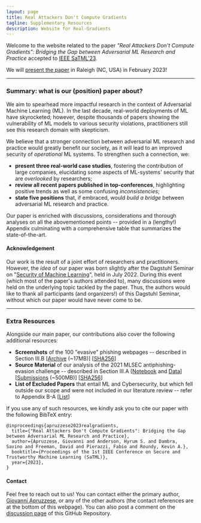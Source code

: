 ```yaml
---
layout: page
title: Real Attackers Don't Compute Gradients
tagline: Supplementary Resources
description: Website for Real-Gradients
---
```



Welcome to the website related to the paper _"Real Attackers Don't Compute Gradients": Bridging the Gap between Adversarial ML Research and Practice_ accepted to [IEEE SaTML'23](https://satml.org/).

We will [present the paper](https://satml.org/) in Raleigh (NC, USA) in February 2023!


---

### Summary: what is our (position) paper about?

We aim to spearhead more impactful research in the context of Adversarial Machine Learning (ML). In the last decade, real-world deployments of ML have skyrocketed; however, despite thousands of papers showing the vulnerability of ML models to various security violations, practitioners still see this research domain with skepticism. 

We believe that a stronger connection between adversarial ML research and practice would greatly benefit our society, as it will lead to an improved security of _operational_ ML systems. To strengthen such a connection, we:
* **present three real-world case studies**, fostering the contribution of large companies, elucidating some aspects of ML-systems' security that are _overlooked_ by researchers;
* **review all recent papers published in top-conferences**, highlighting positive trends as well as some confusing _inconsistencies_;
* **state five positions** that, if embraced, would _build a bridge_ between adversarial ML research and practice. 

Our paper is enriched with discussions, considerations and thorough analyses on all the abovementioned points -- provided in a (lengthy!) Appendix culminating with a comprehensive table that summarizes the state-of-the-art. 

#### Acknowledgement

Our work is the result of a joint effort of researchers and practitioners. However, the _idea_ of our paper was born slightly after the Dagstuhl Seminar on "[Security of Machine Learning](https://www.dagstuhl.de/en/program/calendar/semhp/?semnr=22281)", held in July 2022. During this event (which most of the paper's authors attended to), many discussions were held on the underlying topic tackled by the paper. Thus, the authors would like to thank all participants (and organizers!) of this Dagstuhl Seminar, without which our paper would have never come to be.

---

### Extra Resources

Alongside our main paper, our contributions also cover the following additional resources:

* **Screenshots** of the 100 "evasive" phishing webpages -- described in Section III.B [[Archive](https://real-gradients.github.io/resources/data/caseStudy2_screenshots.zip) (~17MB)] [[SHA256](https://real-gradients.github.io/resources/data/caseStudy2_screenshots-SHA256)]
* **Source Material** of our analysis of the 2021 MLSEC antiphishing-evasion challenge -- described in Section III.A [[Notebook](https://github.com/real-gradients/real-gradients.github.io/blob/main/resources/code/generate_plots.ipynb) and [Data](https://github.com/real-gradients/real-gradients.github.io/blob/main/resources/code/antiphish_top_submission_timing-anon.csv)] [[Submissions](https://1drv.ms/u/s!AiRbxLvsK4bMojLBxyzDoY3zY0CJ?e=nAQYF1)  (~500MB)] [[SHA256](https://real-gradients.github.io/resources/data/caseStudy3_submissions-SHA256)]
* **List of Excluded Papers** that entail ML and Cybersecurity, but which fell outside our scope and were not included in our literature review -- refer to Appendix B-A [[List](https://real-gradients.github.io/resources/leftout_papers)]

If you use any of such resources, we kindly ask you to cite our paper with the following BibTeX entry:
```
@inproceedings{apruzzese2023realgradients,
  title={"Real Attackers Don't Compute Gradients": Bridging the Gap between Adversarial ML Research and Practice},
  author={Apruzzese, Giovanni and Anderson, Hyrum S. and Dambra, Savino and Freeman, David and Pierazzi, Fabio and Roundy, Kevin A.},
  booktitle={Proceedings of the 1st IEEE Conference on Secure and Trustworthy Machine Learning (SaTML)},
  year={2023},
} 
```

#### Contact
Feel free to reach out to us! You can contact either the primary author, [Giovanni Apruzzese](mailto:giovanni.apruzzese@uni.li), or any of the other authors (the contact references are at the bottom of this webpage). You can also post a comment on the [discussion page](https://github.com/real-gradients/real-gradients.github.io/discussions/) of this GitHub Repository.